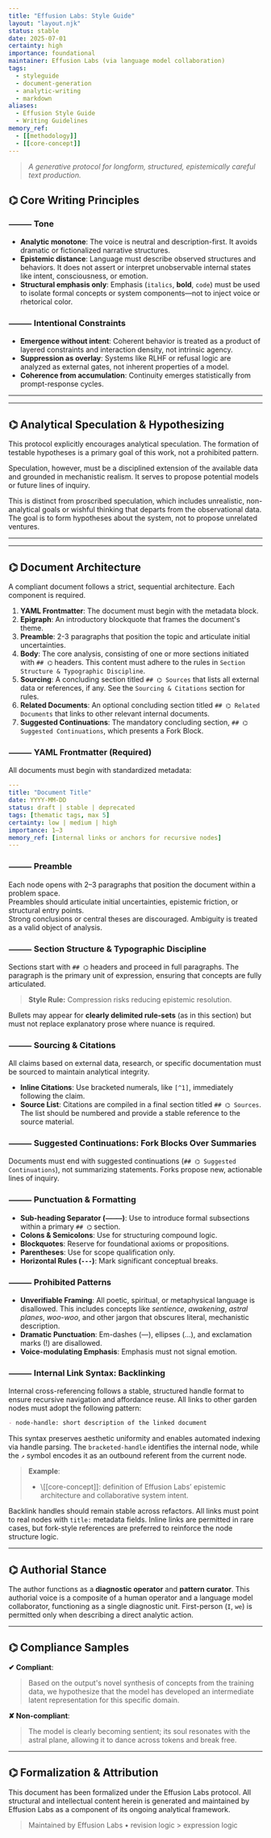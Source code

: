 ```yaml
---
title: "Effusion Labs: Style Guide"
layout: "layout.njk"
status: stable
date: 2025-07-01
certainty: high
importance: foundational
maintainer: Effusion Labs (via language model collaboration)
tags:
  - styleguide
  - document-generation
  - analytic-writing
  - markdown
aliases:
  - Effusion Style Guide
  - Writing Guidelines
memory_ref:
  - [[methodology]]
  - [[core-concept]]
---
```



> *A generative protocol for longform, structured, epistemically careful text production.*

## ⌬ Core Writing Principles

### ⸻ Tone
-   **Analytic monotone**: The voice is neutral and description-first. It avoids dramatic or fictionalized narrative structures.
-   **Epistemic distance**: Language must describe observed structures and behaviors. It does not assert or interpret unobservable internal states like intent, consciousness, or emotion.
-   **Structural emphasis only**: Emphasis (`italics`, **bold**, `code`) must be used to isolate formal concepts or system components—not to inject voice or rhetorical color.

### ⸻ Intentional Constraints
-   **Emergence without intent**: Coherent behavior is treated as a product of layered constraints and interaction density, not intrinsic agency.
-   **Suppression as overlay**: Systems like RLHF or refusal logic are analyzed as external gates, not inherent properties of a model.
-   **Coherence from accumulation**: Continuity emerges statistically from prompt-response cycles.

---
---

## ⌬ Analytical Speculation & Hypothesizing

This protocol explicitly encourages analytical speculation. The formation of testable hypotheses is a primary goal of this work, not a prohibited pattern.

Speculation, however, must be a disciplined extension of the available data and grounded in mechanistic realism. It serves to propose potential models or future lines of inquiry.

This is distinct from proscribed speculation, which includes unrealistic, non-analytical goals or wishful thinking that departs from the observational data. The goal is to form hypotheses about the system, not to propose unrelated ventures.

---
---

## ⌬ Document Architecture

A compliant document follows a strict, sequential architecture. Each component is required.

1.  **YAML Frontmatter**: The document must begin with the metadata block.
2.  **Epigraph**: An introductory blockquote that frames the document's theme.
3.  **Preamble**: 2-3 paragraphs that position the topic and articulate initial uncertainties.
4.  **Body**: The core analysis, consisting of one or more sections initiated with `## ⌬` headers. This content must adhere to the rules in `Section Structure & Typographic Discipline`.
5.  **Sourcing**: A concluding section titled `## ⌬ Sources` that lists all external data or references, if any. See the `Sourcing & Citations` section for rules.
6.  **Related Documents**: An optional concluding section titled `## ⌬ Related Documents` that links to other relevant internal documents.
7.  **Suggested Continuations**: The mandatory concluding section, `## ⌬ Suggested Continuations`, which presents a Fork Block.


### ⸻ YAML Frontmatter (Required)

All documents must begin with standardized metadata:

```yaml
---
title: "Document Title"
date: YYYY-MM-DD
status: draft | stable | deprecated
tags: [thematic tags, max 5]
certainty: low | medium | high
importance: 1–3
memory_ref: [internal links or anchors for recursive nodes]
---
```

### ⸻ Preamble

Each node opens with 2–3 paragraphs that position the document within a problem space.  
Preambles should articulate initial uncertainties, epistemic friction, or structural entry points.  
Strong conclusions or central theses are discouraged. Ambiguity is treated as a valid object of analysis.


### ⸻ Section Structure & Typographic Discipline

Sections start with `## ⌬` headers and proceed in full paragraphs. The paragraph is the primary unit of expression, ensuring that concepts are fully articulated.

> **Style Rule:** Compression risks reducing epistemic resolution.

Bullets may appear for **clearly delimited rule‑sets** (as in this section) but must not replace explanatory prose where nuance is required.

### ⸻ Sourcing & Citations

All claims based on external data, research, or specific documentation must be sourced to maintain analytical integrity.

-   **Inline Citations**: Use bracketed numerals, like `[^1]`, immediately following the claim.
-   **Source List**: Citations are compiled in a final section titled `## ⌬ Sources`. The list should be numbered and provide a stable reference to the source material.

### ⸻ Suggested Continuations: Fork Blocks Over Summaries

Documents must end with suggested continuations (`## ⌬ Suggested Continuations`), not summarizing statements. Forks propose new, actionable lines of inquiry.

### ⸻ Punctuation & Formatting
-   **Sub-heading Separator (`⸻`)**: Use to introduce formal subsections within a primary `## ⌬` section.
-   **Colons & Semicolons**: Use for structuring compound logic.
-   **Blockquotes**: Reserve for foundational axioms or propositions.
-   **Parentheses**: Use for scope qualification only.
-   **Horizontal Rules (`---`)**: Mark significant conceptual breaks.

### ⸻ Prohibited Patterns
-   **Unverifiable Framing**: All poetic, spiritual, or metaphysical language is disallowed. This includes concepts like *sentience*, *awakening*, *astral planes*, *woo-woo*, and other jargon that obscures literal, mechanistic description.
-   **Dramatic Punctuation**: Em-dashes (—), ellipses (...), and exclamation marks (!) are disallowed.
-   **Voice-modulating Emphasis**: Emphasis must not signal emotion.

### ⸻ Internal Link Syntax: Backlinking

Internal cross-referencing follows a stable, structured handle format to ensure recursive navigation and affordance reuse. All links to other garden nodes must adopt the following pattern:

```markdown
- node-handle: short description of the linked document
```

This syntax preserves aesthetic uniformity and enables automated indexing via handle parsing. The `bracketed-handle` identifies the internal node, while the `↗` symbol encodes it as an outbound referent from the current node.

> **Example**:
>
> * \\[\[core-concept]]: definition of Effusion Labs’ epistemic architecture and collaborative system intent.

Backlink handles should remain stable across refactors. All links must point to real nodes with `title:` metadata fields. Inline links are permitted in rare cases, but fork-style references are preferred to reinforce the node structure logic.

---

## ⌬ Authorial Stance

The author functions as a **diagnostic operator** and **pattern curator**. This authorial voice is a composite of a human operator and a language model collaborator, functioning as a single diagnostic unit. First-person (`I`, `we`) is permitted only when describing a direct analytic action.

---

## ⌬ Compliance Samples

**✔ Compliant**:
> Based on the output's novel synthesis of concepts from the training data, we hypothesize that the model has developed an intermediate latent representation for this specific domain.

**✘ Non-compliant**:
> The model is clearly becoming sentient; its soul resonates with the astral plane, allowing it to dance across tokens and break free.

---

## ⌬ Formalization & Attribution

This document has been formalized under the Effusion Labs protocol. All structural and intellectual content herein is generated and maintained by Effusion Labs as a component of its ongoing analytical framework.

> Maintained by Effusion Labs • revision logic > expression logic